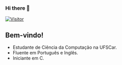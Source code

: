 ### Hi there 👋
[![Visitor](https://visitor-badge.laobi.icu/badge?page_id=beatriz2005.beatriz2005)](https://github.com/beatriz2005)

## Bem-vindo!
<ul>
  <li>Estudante de Ciência da Computação na UFSCar.
  <li>Fluente em Português e Inglês.
  <li>Iniciante em C.
</ul>

<!--
**Beatriz2005/Beatriz2005** is a ✨ _special_ ✨ repository because its `README.md` (this file) appears on your GitHub profile.

Here are some ideas to get you started:

- 🔭 I’m currently working on ...
- 🌱 I’m currently learning ...
- 👯 I’m looking to collaborate on ...
- 🤔 I’m looking for help with ...
- 💬 Ask me about ...
- 📫 How to reach me: ...
- 😄 Pronouns: ...
- ⚡ Fun fact: ...
-->
